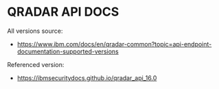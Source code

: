 # QRADAR API DOCS

All versions source:

- https://www.ibm.com/docs/en/qradar-common?topic=api-endpoint-documentation-supported-versions

Referenced version:

- https://ibmsecuritydocs.github.io/qradar_api_16.0